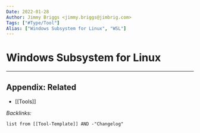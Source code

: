 ```yaml
---
Date: 2022-01-28
Author: Jimmy Briggs <jimmy.briggs@jimbrig.com>
Tags: ["#Type/Tool"]
Alias: ["Windows Subsystem for Linux", "WSL"]
---
```


# Windows Subsystem for Linux

***

## Appendix: Related

- [[Tools]]

*Backlinks:*

```dataview
list from [[Tool-Template]] AND -"Changelog"
```



